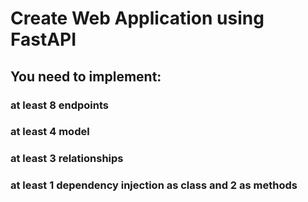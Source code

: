 # Create Web Application using FastAPI
## You need to implement:

### at least 8 endpoints
### at least 4 model
### at least 3 relationships
### at least 1 dependency injection as class and 2 as methods